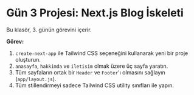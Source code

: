 # Gün 3 Projesi: Next.js Blog İskeleti

Bu klasör, 3. günün görevini içerir.

**Görev:**
1.  `create-next-app` ile Tailwind CSS seçeneğini kullanarak yeni bir proje oluşturun.
2.  `anasayfa`, `hakkimda` ve `iletisim` olmak üzere üç sayfa yaratın.
3.  Tüm sayfaların ortak bir `Header` ve `Footer`'ı olmasını sağlayın (`app/layout.js`).
4.  Tüm stillendirmeyi sadece Tailwind CSS utility sınıfları ile yapın.
